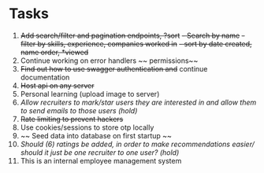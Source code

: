 # Tasks

1. ~~Add search/filter and pagination endpoints, ?sort~~
    ~~- Search by name~~
    ~~- filter by skills, experience, companies worked in~~
    ~~- sort by date created, name order, *viewed~~
2. Continue working on error handlers ~~ permissions~~
3. ~~Find out how to use swagger authentication and~~ continue documentation
4. ~~Host api on any server~~
5. Personal learning (upload image to server)
6. _Allow recruiters to mark/star users they are interested in and allow them to send emails to those users (hold)_
7. ~~Rate limiting to prevent hackers~~
8. Use cookies/sessions to store otp locally
9. ~~ Seed data into database on first startup ~~
10. _Should (6) ratings be added, in order to make recommendations easier/ should it just be one recruiter to one user? (hold)_
11. This is an internal employee management system
